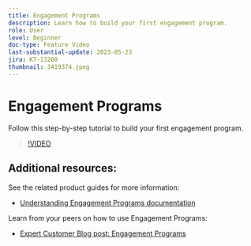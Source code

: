 ```yaml
---
title: Engagement Programs
description: Learn how to build your first engagement program.
role: User
level: Beginner
doc-type: Feature Video
last-substantial-update: 2023-05-23
jira: KT-13260
thumbnail: 3419374.jpeg
---
```


# Engagement Programs

Follow this step-by-step tutorial to build your first engagement program.

>[!VIDEO](https://video.tv.adobe.com/v/3419374/?learn=on) 

## Additional resources:

See the related product guides for more information:
 * [Understanding Engagement Programs documentation](https://experienceleague.adobe.com/docs/marketo/using/product-docs/email-marketing/drip-nurturing/creating-an-engagement-program/understanding-engagement-programs.html?lang=en) 

Learn from your peers on how to use Engagement Programs:
 * [Expert Customer Blog post: Engagement Programs](https://nation.marketo.com/t5/product-blogs/marketo-success-series-engagement-programs/ba-p/301712)
